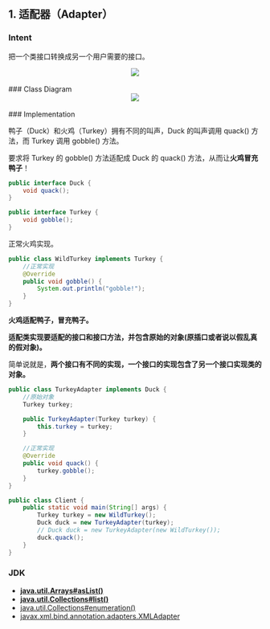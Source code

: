 ## 1. 适配器（Adapter）

### Intent

把一个类接口转换成另一个用户需要的接口。

<div align="center"> <img src="https://cs-notes-1256109796.cos.ap-guangzhou.myqcloud.com/3d5b828e-5c4d-48d8-a440-281e4a8e1c92.png"/> </div><br>
### Class Diagram

<div align="center"> <img src="https://cs-notes-1256109796.cos.ap-guangzhou.myqcloud.com/image-20201117020248795.png"/> </div><br>
### Implementation

鸭子（Duck）和火鸡（Turkey）拥有不同的叫声，Duck 的叫声调用 quack() 方法，而 Turkey 调用 gobble() 方法。

要求将 Turkey 的 gobble() 方法适配成 Duck 的 quack() 方法，从而让**火鸡冒充鸭子**！

```java
public interface Duck {
    void quack();
}
```

```java
public interface Turkey {
    void gobble();
}
```

正常火鸡实现。

```java
public class WildTurkey implements Turkey {
    //正常实现
    @Override
    public void gobble() {
        System.out.println("gobble!");
    }
}
```

**火鸡适配鸭子，冒充鸭子。**

**适配类实现要适配的接口和接口方法，并包含原始的对象(原插口或者说以假乱真的假对象)。**

简单说就是，**两个接口有不同的实现，一个接口的实现包含了另一个接口实现类的对象。**

```java
public class TurkeyAdapter implements Duck {
    //原始对象
    Turkey turkey;

    public TurkeyAdapter(Turkey turkey) {
        this.turkey = turkey;
    }

    //正常实现
    @Override
    public void quack() {
        turkey.gobble();
    }
}
```

```java
public class Client {
    public static void main(String[] args) {
        Turkey turkey = new WildTurkey();
        Duck duck = new TurkeyAdapter(turkey);
        // Duck duck = new TurkeyAdapter(new WildTurkey());
        duck.quack();
    }
}
```

### JDK

- **[java.util.Arrays#asList()](http://docs.oracle.com/javase/8/docs/api/java/util/Arrays.html#asList%28T...%29)**
- **[java.util.Collections#list()](https://docs.oracle.com/javase/8/docs/api/java/util/Collections.html#list-java.util.Enumeration-)**
- [java.util.Collections#enumeration()](https://docs.oracle.com/javase/8/docs/api/java/util/Collections.html#enumeration-java.util.Collection-)
- [javax.xml.bind.annotation.adapters.XMLAdapter](http://docs.oracle.com/javase/8/docs/api/javax/xml/bind/annotation/adapters/XmlAdapter.html#marshal-BoundType-)
